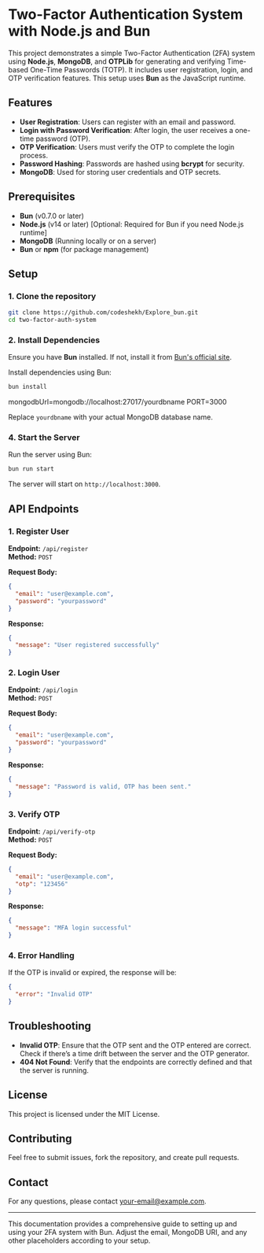 
# Two-Factor Authentication System with Node.js and Bun

This project demonstrates a simple Two-Factor Authentication (2FA) system using **Node.js**, **MongoDB**, and **OTPLib** for generating and verifying Time-based One-Time Passwords (TOTP). It includes user registration, login, and OTP verification features. This setup uses **Bun** as the JavaScript runtime.

## Features
- **User Registration**: Users can register with an email and password.
- **Login with Password Verification**: After login, the user receives a one-time password (OTP).
- **OTP Verification**: Users must verify the OTP to complete the login process.
- **Password Hashing**: Passwords are hashed using **bcrypt** for security.
- **MongoDB**: Used for storing user credentials and OTP secrets.

## Prerequisites
- **Bun** (v0.7.0 or later)
- **Node.js** (v14 or later) [Optional: Required for Bun if you need Node.js runtime]
- **MongoDB** (Running locally or on a server)
- **Bun** or **npm** (for package management)

## Setup

### 1. Clone the repository
```bash
git clone https://github.com/codeshekh/Explore_bun.git
cd two-factor-auth-system
```

### 2. Install Dependencies

Ensure you have **Bun** installed. If not, install it from [Bun's official site](https://bun.sh/).

Install dependencies using Bun:
```bash
bun install
```

mongodbUrl=mongodb://localhost:27017/yourdbname
PORT=3000


Replace `yourdbname` with your actual MongoDB database name.

### 4. Start the Server

Run the server using Bun:
```bash
bun run start
```

The server will start on `http://localhost:3000`.

## API Endpoints

### 1. **Register User**

**Endpoint:** `/api/register`  
**Method:** `POST`

**Request Body:**
```json
{
  "email": "user@example.com",
  "password": "yourpassword"
}
```

**Response:**
```json
{
  "message": "User registered successfully"
}
```

### 2. **Login User**

**Endpoint:** `/api/login`  
**Method:** `POST`

**Request Body:**
```json
{
  "email": "user@example.com",
  "password": "yourpassword"
}
```

**Response:**
```json
{
  "message": "Password is valid, OTP has been sent."
}
```

### 3. **Verify OTP**

**Endpoint:** `/api/verify-otp`  
**Method:** `POST`

**Request Body:**
```json
{
  "email": "user@example.com",
  "otp": "123456"
}
```

**Response:**
```json
{
  "message": "MFA login successful"
}
```

### 4. **Error Handling**

If the OTP is invalid or expired, the response will be:
```json
{
  "error": "Invalid OTP"
}
```

## Troubleshooting

- **Invalid OTP**: Ensure that the OTP sent and the OTP entered are correct. Check if there’s a time drift between the server and the OTP generator.
- **404 Not Found**: Verify that the endpoints are correctly defined and that the server is running.

## License

This project is licensed under the MIT License.

## Contributing

Feel free to submit issues, fork the repository, and create pull requests.

## Contact

For any questions, please contact [your-email@example.com](mailto:your-email@example.com).

---

This documentation provides a comprehensive guide to setting up and using your 2FA system with Bun. Adjust the email, MongoDB URI, and any other placeholders according to your setup.
